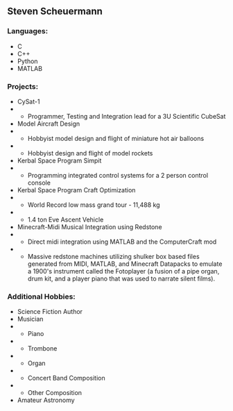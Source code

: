 ## Steven Scheuermann
### Languages:
* C
* C++
* Python
* MATLAB
### Projects:
* CySat-1
* * Programmer, Testing and Integration lead for a 3U Scientific CubeSat
* Model Aircraft Design
*  * Hobbyist model design and flight of miniature hot air balloons
*  * Hobbyist design and flight of model rockets
* Kerbal Space Program Simpit
*  * Programming integrated control systems for a 2 person control console
* Kerbal Space Program Craft Optimization
*  * World Record low mass grand tour - 11,488 kg
*  * 1.4 ton Eve Ascent Vehicle
* Minecraft-Midi Musical Integration using Redstone
*  * Direct midi integration using MATLAB and the ComputerCraft mod
*  * Massive redstone machines utilizing shulker box based files generated from MIDI, MATLAB, and Minecraft Datapacks to emulate a 1900's instrument called the Fotoplayer (a fusion of a pipe organ, drum kit, and a player piano that was used to narrate silent films).
### Additional Hobbies:
* Science Fiction Author
* Musician
* * Piano
* * Trombone
* * Organ
* * Concert Band Composition
* * Other Composition
* Amateur Astronomy
